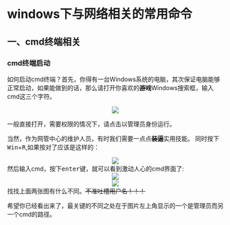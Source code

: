 # windows下与网络相关的常用命令
## 一、cmd终端相关  
### cmd终端启动  
如何启动cmd终端？首先，你得有一台Windows系统的电脑，其次保证电脑能够正常启动，如果能做到的话，那么请打开你喜欢的<del><b>游戏</b></del>Windows搜索框，输入cmd这三个字符。
<center><img src="https://wx1.sbimg.cn/2020/09/17/G2tMh.png"></center>  


一般直接打开，需要权限的情况下，请点击以管理员身份运行。  

当然，作为网管中心的维护人员，有时我们需要一点点<del><b>装逼</b></del>实用技能。
同时按下<kbd>Win</kbd>+<kbd>R</kbd>,如果按对了应该是这样的： 


<center><img src="https://wx2.sbimg.cn/2020/09/17/G27VR.png"></center>
然后输入cmd，按下<kbd>enter</kbd>键，就可以看到激动人心的cmd界面了:  


<center><img src="https://wx1.sbimg.cn/2020/09/17/G2K6I.png"></center>
<center><img src="https://wx2.sbimg.cn/2020/09/17/G2YlG.png"></center>
找找上面两张图有什么不同。<del>不准吐槽用户名！！！</del>    


希望你已经看出来了，最关键的不同之处在于图片左上角显示的一个是管理员而另一个cmd的路径。  

